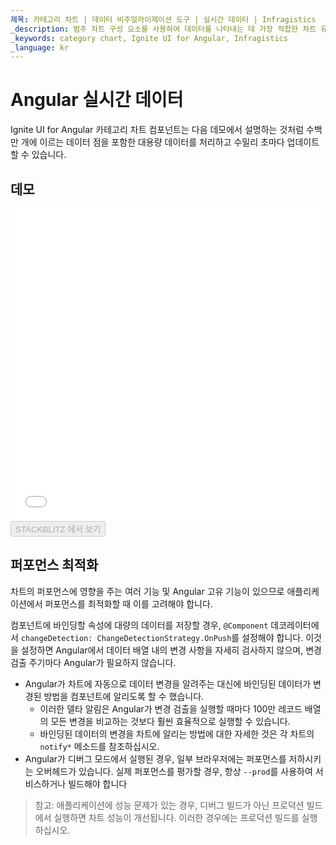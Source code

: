 ```yaml
---
제목: 카테고리 차트 | 데이터 비주얼라이제이션 도구 | 실시간 데이터 | Infragistics
_description: 범주 차트 구성 요소를 사용하여 데이터를 나타내는 데 가장 적합한 차트 유형을 분석하고 자동으로 선택합니다. 시각화를위한 차트 유형에 대해 알아보십시오.
_keywords: category chart, Ignite UI for Angular, Infragistics
_language: kr
---
```


# Angular 실시간 데이터

Ignite UI for Angular 카테고리 차트 컴포넌트는 다음 데모에서 설명하는 것처럼 수백만 개에 이르는 데이터 점을 포함한 대용량 데이터를 처리하고 수밀리 초마다 업데이트할 수 있습니다.

## 데모

<div class="sample-container loading" style="height: 500px;">
    <iframe id="category-chart-high-frequency-iframe" align="center" src='{environment:dvDemosBaseUrl}/charts/category-chart-high-frequency' height="100%" width="100%" seamless frameBorder="0" onload="onXPlatSampleIframeContentLoaded(this);"></iframe>
</div>
<div>
    <button data-localize="stackblitz" disabled class="stackblitz-btn" data-iframe-id="category-chart-high-frequency-iframe" data-demos-base-url="{environment:dvDemosBaseUrl}">STACKBLITZ 에서 보기
    </button>


</div>

<div class="divider--half"></div>

## 퍼포먼스 최적화

차트의 퍼포먼스에 영향을 주는 여러 기능 및 Angular 고유 기능이 있으므로 애플리케이션에서 퍼포먼스를 최적화할 때 이를 고려해야 합니다.

컴포넌트에 바인딩할 속성에 대량의 데이터를 저장할 경우, `@Component` 데코레이터에서 `changeDetection: ChangeDetectionStrategy.OnPush`를 설정해야 합니다. 이것을 설정하면 Angular에서 데이터 배열 내의 변경 사항을 자세히 검사하지 않으며, 변경 검출 주기마다 Angular가 필요하지 않습니다.

-   Angular가 차트에 자동으로 데이터 변경을 알려주는 대신에 바인딩된 데이터가 변경된 방법을 컴포넌트에 알리도록 할 수 했습니다.
    -   이러한 델타 알림은 Angular가 변경 검출을 실행할 때마다 100만 레코드 배열의 모든 변경을 비교하는 것보다 훨씬 효율적으로 실행할 수 있습니다.
    -   바인딩된 데이터의 변경을 차트에 알리는 방법에 대한 자세한 것은 각 차트의 `notify*` 메소드를 참조하십시오.
-   Angular가 디버그 모드에서 실행된 경우, 일부 브라우저에는 퍼포먼스를 저하시키는 오버헤드가 있습니다. 실제 퍼포먼스를 평가할 경우, 항상 `--prod`를 사용하여 서비스하거나 빌드해야 합니다

> 참고: 애플리케이션에 성능 문제가 있는 경우, 디버그 빌드가 아닌 프로덕션 빌드에서 실행하면 차트 성능이 개선됩니다. 이러한 경우에는 프로덕션 빌드를 실행하십시오.
